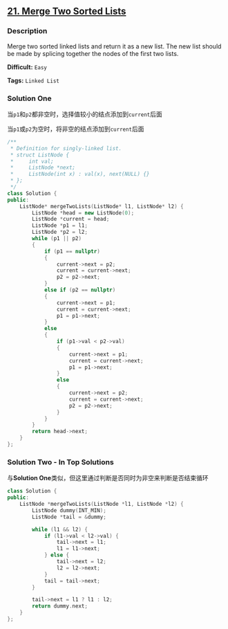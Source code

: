 ## [21. Merge Two Sorted Lists](https://leetcode.com/problems/merge-two-sorted-lists/#/description)

### Description

Merge two sorted linked lists and return it as a new list. The new list should be made by splicing together the nodes of the first two lists.

**Difficult:** `Easy`

**Tags:** `Linked List`

### Solution One

当`p1`和`p2`都非空时，选择值较小的结点添加到`current`后面

当`p1`或`p2`为空时，将非空的结点添加到`current`后面

```c++
/**
 * Definition for singly-linked list.
 * struct ListNode {
 *     int val;
 *     ListNode *next;
 *     ListNode(int x) : val(x), next(NULL) {}
 * };
 */
class Solution {
public:
    ListNode* mergeTwoLists(ListNode* l1, ListNode* l2) {
        ListNode *head = new ListNode(0);
        ListNode *current = head;
        ListNode *p1 = l1;
        ListNode *p2 = l2;
        while (p1 || p2)
        {
            if (p1 == nullptr)
            {
                current->next = p2;
                current = current->next;
                p2 = p2->next;
            }
            else if (p2 == nullptr)
            {
                current->next = p1;
                current = current->next;
                p1 = p1->next;
            }
            else
            {
                if (p1->val < p2->val)
                {
                    current->next = p1;
                    current = current->next;
                    p1 = p1->next;
                }
                else
                {
                    current->next = p2;
                    current = current->next;
                    p2 = p2->next;
                }
            }
        }
        return head->next;
    }
};
```

### Solution Two - In Top Solutions

与**Solution One**类似，但这里通过判断是否同时为非空来判断是否结束循环

```c++
class Solution {
public:
    ListNode *mergeTwoLists(ListNode *l1, ListNode *l2) {
        ListNode dummy(INT_MIN);
        ListNode *tail = &dummy;

        while (l1 && l2) {
            if (l1->val < l2->val) {
                tail->next = l1;
                l1 = l1->next;
            } else {
                tail->next = l2;
                l2 = l2->next;
            }
            tail = tail->next;
        }

        tail->next = l1 ? l1 : l2;
        return dummy.next;
    }
};
```

